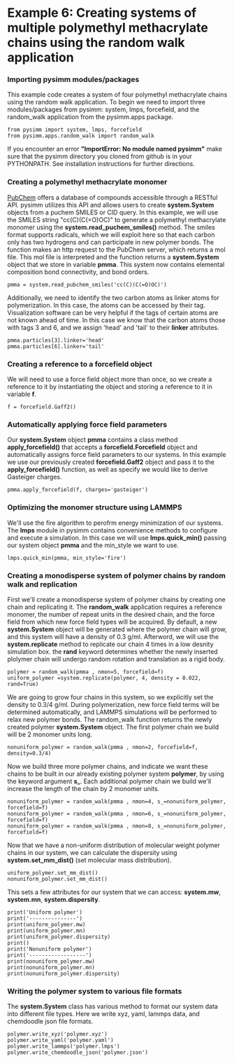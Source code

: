 Example 6: Creating systems of multiple polymethyl methacrylate chains using the random walk application
========================================================================================================

### Importing pysimm modules/packages

This example code creates a system of four polymethyl methacrylate chains using the random walk application. To begin we need to import three modules/packages from pysimm: system, lmps, forcefield, and the random_walk application from the pysimm.apps package.

```
from pysimm import system, lmps, forcefield
from pysimm.apps.random_walk import random_walk
```

If you encounter an error **"ImportError: No module named pysimm"** make sure that the pysimm directory you cloned from github is in your PYTHONPATH. See installation instructions for further directions.

### Creating a polymethyl methacrylate monomer

[PubChem](https://pubchem.ncbi.nlm.nih.gov/search/#collection=compounds) offers a database of compounds accessible through a RESTful API. pysimm utilizes this API and allows users to create **system.System** objects from a puchem SMILES or CID query. In this example, we will use the SMILES string "cc(C)(C(=O)OC)" to generate a polymethyl methacrylate monomer using the **system.read_puchem_smiles()** method. The smiles format supports radicals, which we will exploit here so that each carbon only has two hydrogens and can participate in new polymer bonds. The function makes an http request to the PubChem server, which returns a mol file. This mol file is interpreted and the function returns a **system.System** object that we store in variable **pmma**. This system now contains elemental composition bond connectivity, and bond orders.

`pmma = system.read_pubchem_smiles('cc(C)(C(=O)OC)')`

Additionally, we need to identify the two carbon atoms as linker atoms for polymerization. In this case, the atoms can be accessed by their tag. Visualization software can be very helpful if the tags of certain atoms are not known ahead of time. In this case we know that the carbon atoms those with tags 3 and 6, and we assign 'head' and 'tail' to their **linker** attributes.

```
pmma.particles[3].linker='head'
pmma.particles[6].linker='tail'
```

### Creating a reference to a forcefield object

We will need to use a force field object more than once, so we create a reference to it by instantiating the object and storing a reference to it in variable **f**.

`f = forcefield.Gaff2()`

### Automatically applying force field parameters

Our **system.System** object **pmma** contains a class method **apply_forcefield()** that accepts a **forcefield.Forcefield** object and automatically assigns force field parameters to our systems. In this example we use our previously created **forcefield.Gaff2** object and pass it to the **apply_forcefield()** function, as well as specify we would like to derive Gasteiger charges.

```
pmma.apply_forcefield(f, charges='gasteiger')
```

### Optimizing the monomer structure using LAMMPS

We'll use the fire algorithm to perofrm energy minimization of our systems. The **lmps** module in pysimm contains convenience methods to configure and execute a simulation. In this case we will use **lmps.quick_min()** passing our system object **pmma** and the min_style we want to use.

```
lmps.quick_min(pmma, min_style='fire')
```

### Creating a monodisperse system of polymer chains by random walk and replication

First we'll create a monodisperse system of polymer chains by creating one chain and replicating it. The **random_walk** application requires a reference monomer, the number of repeat units in the desired chain, and the force field from which new force field types will be acquired. By default, a new **system.System** object will be generated where the polymer chain will grow, and this system will have a density of 0.3 g/ml. Afterword, we will use the **system.replicate** method to replicate our chain 4 times in a low desnity simulation box. the **rand** keyword determines whether the newly inserted plolymer chain will undergo random rotation and translation as a rigid body.

```
polymer = random_walk(pmma , nmon=5, forcefield=f)
uniform_polymer =system.replicate(polymer, 4, density = 0.022, rand=True)
```

We are going to grow four chains in this system, so we explicitly set the density to 0.3/4 g/ml. During polymerization, new force field terms will be determined automatically, and LAMMPS simulations will be performed to relax new polymer bonds. The random_walk function returns the newly created polymer **system.System** object. The first polymer chain we build will be 2 monomer units long.

`nonuniform_polymer = random_walk(pmma , nmon=2, forcefield=f, density=0.3/4)`

Now we build three more polymer chains, and indicate we want these chains to be built in our already existing polymer system **polymer**, by using the keyword argument **s_**. Each additional polymer chain we build we'll increase the length of the chain by 2 monomer units.

```
nonuniform_polymer = random_walk(pmma , nmon=4, s_=nonuniform_polymer, forcefield=f)
nonuniform_polymer = random_walk(pmma , nmon=6, s_=nonuniform_polymer, forcefield=f)
nonuniform_polymer = random_walk(pmma , nmon=8, s_=nonuniform_polymer, forcefield=f)
```

Now that we have a non-uniform distribution of molecular weight polymer chains in our system, we can calculate the dispersity using **system.set_mm_dist()** (set molecular mass distribution).

```
uniform_polymer.set_mm_dist()
nonuniform_polymer.set_mm_dist()
```

This sets a few attributes for our system that we can access: **system.mw**, **system.mn**, **system.dispersity**.

```
print('Uniform polymer')
print('---------------')
print(uniform_polymer.mw)
print(uniform_polymer.mn)
print(uniform_polymer.dispersity)
print()
print('Nonuniform polymer')
print('------------------')
print(nonuniform_polymer.mw)
print(nonuniform_polymer.mn)
print(nonuniform_polymer.dispersity)
```

### Writing the polymer system to various file formats

The **system.System** class has various method to format our system data into different file types. Here we write xyz, yaml, lammps data, and chemdoodle json file formats.

```
polymer.write_xyz('polymer.xyz')
polymer.write_yaml('polymer.yaml')
polymer.write_lammps('polymer.lmps')
polymer.write_chemdoodle_json('polymer.json')
```